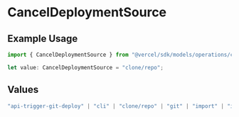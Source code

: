 # CancelDeploymentSource

## Example Usage

```typescript
import { CancelDeploymentSource } from "@vercel/sdk/models/operations/canceldeployment.js";

let value: CancelDeploymentSource = "clone/repo";
```

## Values

```typescript
"api-trigger-git-deploy" | "cli" | "clone/repo" | "git" | "import" | "import/repo" | "redeploy"
```